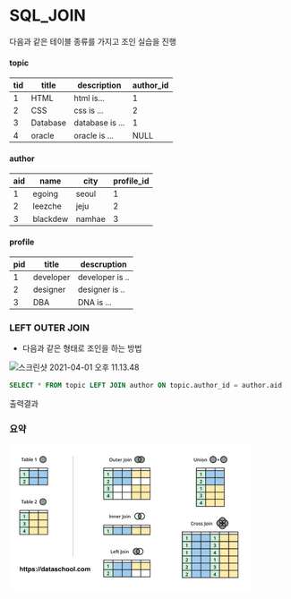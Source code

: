 # SQL_JOIN



다음과 같은 테이블 종류를 가지고 조인 실습을 진행

#### topic

| tid  | title    | description     | author_id |
| ---- | -------- | --------------- | --------- |
| 1    | HTML     | html is...      | 1         |
| 2    | CSS      | css is ...      | 2         |
| 3    | Database | database is ... | 1         |
| 4    | oracle   | oracle is ...   | NULL      |



#### author

| aid  | name     | city   | profile_id |
| ---- | -------- | ------ | ---------- |
| 1    | egoing   | seoul  | 1          |
| 2    | leezche  | jeju   | 2          |
| 3    | blackdew | namhae | 3          |



#### profile

| pid  | title     | descruption     |
| ---- | --------- | --------------- |
| 1    | developer | developer is .. |
| 2    | designer  | designer is ..  |
| 3    | DBA       | DNA is ...      |



### LEFT OUTER JOIN

* 다음과 같은 형태로 조인을 하는 방법

![스크린샷 2021-04-01 오후 11.13.48](../md-images/%E1%84%89%E1%85%B3%E1%84%8F%E1%85%B3%E1%84%85%E1%85%B5%E1%86%AB%E1%84%89%E1%85%A3%E1%86%BA%202021-04-01%20%E1%84%8B%E1%85%A9%E1%84%92%E1%85%AE%2011.13.48.png)

```sql
SELECT * FROM topic LEFT JOIN author ON topic.author_id = author.aid
```

출력결과 











### 요약



![img](../md-images/img.png)
